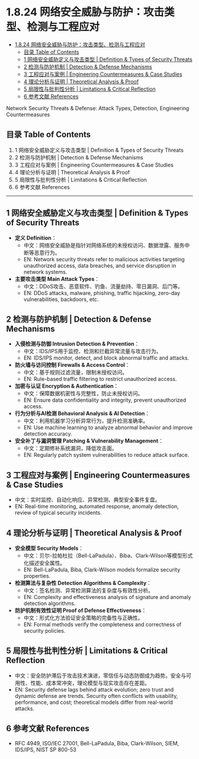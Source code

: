# 1.8.24 网络安全威胁与防护：攻击类型、检测与工程应对


<!-- TOC START -->

- [1.8.24 网络安全威胁与防护：攻击类型、检测与工程应对](#1824-网络安全威胁与防护攻击类型检测与工程应对)
  - [目录 Table of Contents](#目录-table-of-contents)
  - [1 网络安全威胁定义与攻击类型 | Definition & Types of Security Threats](#1-网络安全威胁定义与攻击类型-definition-types-of-security-threats)
  - [2 检测与防护机制 | Detection & Defense Mechanisms](#2-检测与防护机制-detection-defense-mechanisms)
  - [3 工程应对与案例 | Engineering Countermeasures & Case Studies](#3-工程应对与案例-engineering-countermeasures-case-studies)
  - [4 理论分析与证明 | Theoretical Analysis & Proof](#4-理论分析与证明-theoretical-analysis-proof)
  - [5 局限性与批判性分析 | Limitations & Critical Reflection](#5-局限性与批判性分析-limitations-critical-reflection)
  - [6 参考文献 References](#6-参考文献-references)

<!-- TOC END -->

Network Security Threats & Defense: Attack Types, Detection, Engineering Countermeasures

## 目录 Table of Contents

1. 1 网络安全威胁定义与攻击类型 | Definition & Types of Security Threats
2. 2 检测与防护机制 | Detection & Defense Mechanisms
3. 3 工程应对与案例 | Engineering Countermeasures & Case Studies
4. 4 理论分析与证明 | Theoretical Analysis & Proof
5. 5 局限性与批判性分析 | Limitations & Critical Reflection
6. 6 参考文献 References

---

## 1 网络安全威胁定义与攻击类型 | Definition & Types of Security Threats

- **定义 Definition**：
  - 中文：网络安全威胁是指针对网络系统的未授权访问、数据泄露、服务中断等恶意行为。
  - EN: Network security threats refer to malicious activities targeting unauthorized access, data breaches, and service disruption in network systems.
- **主要攻击类型 Main Attack Types**：
  - 中文：DDoS攻击、恶意软件、钓鱼、流量劫持、零日漏洞、后门等。
  - EN: DDoS attacks, malware, phishing, traffic hijacking, zero-day vulnerabilities, backdoors, etc.

## 2 检测与防护机制 | Detection & Defense Mechanisms

- **入侵检测与防御 Intrusion Detection & Prevention**：
  - 中文：IDS/IPS用于监控、检测和拦截异常流量与攻击行为。
  - EN: IDS/IPS monitor, detect, and block abnormal traffic and attacks.
- **防火墙与访问控制 Firewalls & Access Control**：
  - 中文：基于规则过滤流量，限制未授权访问。
  - EN: Rule-based traffic filtering to restrict unauthorized access.
- **加密与认证 Encryption & Authentication**：
  - 中文：保障数据机密性与完整性，防止未授权访问。
  - EN: Ensure data confidentiality and integrity, prevent unauthorized access.
- **行为分析与AI检测 Behavioral Analysis & AI Detection**：
  - 中文：利用机器学习分析异常行为，提升检测准确率。
  - EN: Use machine learning to analyze abnormal behavior and improve detection accuracy.
- **安全补丁与漏洞管理 Patching & Vulnerability Management**：
  - 中文：定期修补系统漏洞，降低攻击面。
  - EN: Regularly patch system vulnerabilities to reduce attack surface.

## 3 工程应对与案例 | Engineering Countermeasures & Case Studies

- 中文：实时监控、自动化响应、异常检测、典型安全事件复盘。
- EN: Real-time monitoring, automated response, anomaly detection, review of typical security incidents.

## 4 理论分析与证明 | Theoretical Analysis & Proof

- **安全模型 Security Models**：
  - 中文：贝尔-拉帕杜拉（Bell-LaPadula）、Biba、Clark-Wilson等模型形式化描述安全属性。
  - EN: Bell-LaPadula, Biba, Clark-Wilson models formalize security properties.
- **检测算法与复杂性 Detection Algorithms & Complexity**：
  - 中文：签名检测、异常检测算法的复杂度与有效性分析。
  - EN: Complexity and effectiveness analysis of signature and anomaly detection algorithms.
- **防护机制有效性证明 Proof of Defense Effectiveness**：
  - 中文：形式化方法验证安全策略的完备性与正确性。
  - EN: Formal methods verify the completeness and correctness of security policies.

## 5 局限性与批判性分析 | Limitations & Critical Reflection

- 中文：安全防护滞后于攻击技术演进，零信任与动态防御成为趋势。安全与可用性、性能、成本常冲突，理论模型与现实攻击存在差距。
- EN: Security defense lags behind attack evolution; zero trust and dynamic defense are trends. Security often conflicts with usability, performance, and cost; theoretical models differ from real-world attacks.

## 6 参考文献 References

- RFC 4949, ISO/IEC 27001, Bell-LaPadula, Biba, Clark-Wilson, SIEM, IDS/IPS, NIST SP 800-53
